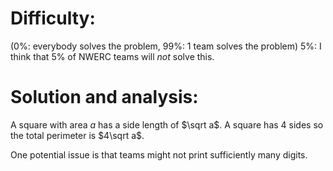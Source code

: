 # Difficulty:
(0%: everybody solves the problem, 99%: 1 team solves the problem)
5%: I think that 5% of NWERC teams will *not* solve this.

# Solution and analysis:

A square with area $a$ has a side length of $\sqrt a$. A square has 4 sides so
the total perimeter is $4\sqrt a$.

One potential issue is that teams might not print sufficiently many digits.
